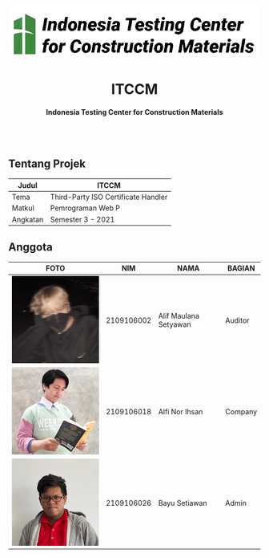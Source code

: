 <div align="center">

  ![ITCCM](https://github.com/MirrorBottle/s3-web-itccm/blob/main/assets/img/logo_white.png)

  <h1>ITCCM</h1>
  <h4>Indonesia Testing Center for Construction Materials</h4>
</div>
<br><br>

## Tentang Projek

| Judul             | ITCCM                               |
|-------------------|-------------------------------------|
| Tema              | Third-Party ISO Certificate Handler |
| Matkul            | Pemrograman Web                   P |
| Angkatan          | Semester 3 - 2021                   |

## Anggota
| FOTO       | NIM                     | NAMA               | BAGIAN                              |
|------------|-------------------------|--------------------|-------------------------------------|
| ![Awan](https://github.com/MirrorBottle/s3-web-itccm/blob/main/docs/assets/awan.png) | 2109106002          | Alif Maulana Setyawan   | Auditor              |
| ![Alfi](https://github.com/MirrorBottle/s3-web-itccm/blob/main/docs/assets/alfi.png) | 2109106018          | Alfi Nor Ihsan   | Company              |
| ![Bayu](https://github.com/MirrorBottle/s3-web-itccm/blob/main/docs/assets/bayu.png) | 2109106026          | Bayu Setiawan   | Admin              |